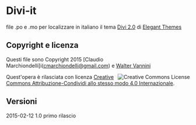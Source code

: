 # Divi-it

file .po e .mo per localizzare in italiano il tema [Divi 2.0](http://www.elegantthemes.com/gallery/divi/) di [Elegant Themes](http://www.elegantthemes.com)


## Copyright e licenza

Questi file sono Copyright 2015 [Claudio Marchiondelli]i(cmarchiondelli@gmail.com) e [Walter Vannini](walvan63@gmail.com)

<a rel="license" href="http://creativecommons.org/licenses/by-sa/4.0/"><img alt="Creative Commons License" style="border-width:0" src="https://i.creativecommons.org/l/by-sa/4.0/88x31.png" align="right" /></a>Quest'opera &egrave; rilasciata con licenza <a rel="license" href="http://creativecommons.org/licenses/by-sa/4.0/">Creative Commons Attribuzione-Condividi allo stesso modo 4.0 Internazionale</a>.

## Versioni

2015-02-12 1.0 primo rilascio
